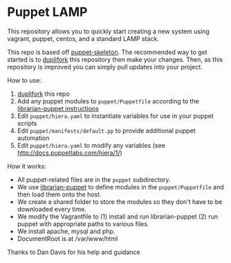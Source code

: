 # Puppet LAMP

This repository allows you to quickly start creating a new
system using vagrant, puppet, centos, and a standard LAMP stack.

This repo is based off [puppet-skeleton](https://github.com/dgreisen-cfpb/puppet-skeleton). The recommended way to get started is to [duplifork](https://github.com/enyojs/enyo/wiki/Dupliforking) this repository then make your changes. Then, as this repository is improved you can simply pull updates into your project.

How to use:

1. [duplifork](https://github.com/enyojs/enyo/wiki/Dupliforking) this repo
1. Add any puppet modules to `puppet/Puppetfile` according to the [librarian-puppet instructions](https://github.com/rodjek/librarian-puppet)
1. Edit `puppet/hiera.yaml` to instantiate variables for use in your puppet scripts
1. Edit `puppet/manifests/default.pp` to provide additional puppet automation
1. Edit `puppet/hiera.yaml` to modify any variables (see http://docs.puppetlabs.com/hiera/1/)

How it works:

* All puppet-related files are in the `puppet` subdirectory.
* We use [librarian-puppet](https://github.com/rodjek/librarian-puppet) to define modules in the `puppet/Puppetfile` and then load them onto the host.
* We create a shared folder to store the modules so they don't have to be downloaded every time.
* We modify the Vagrantfile to (1) install and run librarian-puppet (2) run puppet with appropriate paths to various files.
* We install apache, mysql and php.
* DocumentRoot is at /var/www/html

Thanks to Dan Davis for his help and guidance

